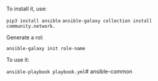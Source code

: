 To install it, use: 

``
pip3 install ansible
``
``
ansible-galaxy collection install community.network.
``


Generate a rol:

``
ansible-galaxy init role-name
``


To use it: 

``
ansible-playbook playbook.yml
``# ansible-common
